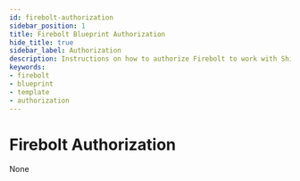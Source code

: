 ```yaml
---
id: firebolt-authorization
sidebar_position: 1
title: Firebolt Blueprint Authorization
hide_title: true
sidebar_label: Authorization
description: Instructions on how to authorize Firebolt to work with Shipyard's low-code Firebolt templates.
keywords:
- firebolt
- blueprint
- template
- authorization
---
```


# Firebolt Authorization
None

